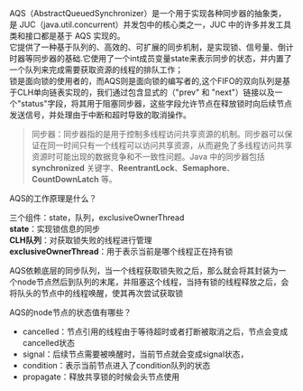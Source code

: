 AQS（AbstractQueuedSynchronizer）是一个用于实现各种同步器的抽象类，是 JUC（java.util.concurrent）并发包中的核心类之一，JUC 中的许多并发工具类和接口都是基于 AQS 实现的。  
它提供了一种基于队列的、高效的、可扩展的同步机制，是实现锁、信号量、倒计时器等同步器的基础.它使用了一个int成员变量state来表示同步的状态，并内置了一个队列来完成需要获取资源的线程的排队工作；  
锁是面向锁的使用者的，而AQS则是面向锁的编写者的,这个FIFO的双向队列是基于CLH单向链表实现的，我们通过包含显式的（"prev" 和 "next"）链接以及一个"status"字段，将其用于阻塞同步器，这些字段允许节点在释放锁时向后续节点发送信号，并处理由于中断和超时导致的取消操作。


> 同步器：同步器指的是用于控制多线程访问共享资源的机制。同步器可以保证在同一时间只有一个线程可以访问共享资源，从而避免了多线程访问共享资源时可能出现的数据竞争和不一致性问题。Java 中的同步器包括 **synchronized** 关键字、**ReentrantLock**、**Semaphore**、**CountDownLatch** 等。

AQS的工作原理是什么？

三个组件：state，队列，exclusiveOwnerThread  
**state**：实现锁信息的同步  
**CLH队列**：对获取锁失败的线程进行管理  
**exclusiveOwnerThread**：用于表示当前是哪个线程正在持有锁  
  
AQS依赖底层的同步队列，当一个线程获取锁失败之后，那么就会将其封装为一个node节点然后到队列的末尾，并阻塞这个线程，当持有锁的线程释放之后，会将队头的节点中的线程唤醒，使其再次尝试获取锁

AQS的node节点的状态值有哪些？

- cancelled：节点引用的线程由于等待超时或者打断被取消之后，节点会变成cancelled状态
- signal：后续节点需要被唤醒时，当前节点就会变成signal状态，
- condition：表示当前节点进入了condition队列的状态
- propagate：释放共享锁的时候会头节点使用
